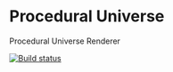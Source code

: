 # Procedural Universe
Procedural Universe Renderer

[![Build status](https://ci.appveyor.com/api/projects/status/9qavy5jb2qbdxpj6?svg=true)](https://ci.appveyor.com/project/MatthewLowe/Procedural-Universe)
